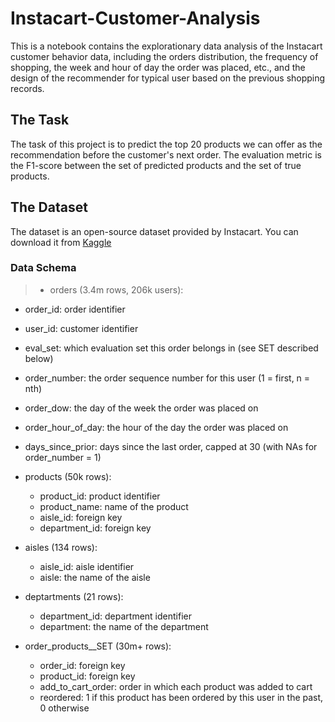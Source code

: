 # Instacart-Customer-Analysis

This is a notebook contains the explorationary data analysis of the Instacart customer behavior data, including the orders distribution, the frequency of shopping, the week and hour of day the order was placed, etc., and the design of the recommender for typical user based on the previous shopping records.

## The Task

The task of this project is to predict the top 20 products we can offer as the recommendation before the customer's next order. The evaluation metric is the F1-score between the set of predicted products and the set of true products.

## The Dataset

The dataset is an open-source dataset provided by Instacart. You can download it from [Kaggle](https://www.kaggle.com/psparks/instacart-market-basket-analysis) 

###  Data Schema

>* orders (3.4m rows, 206k users):
  * order_id: order identifier
  * user_id: customer identifier
  * eval_set: which evaluation set this order belongs in (see SET described below)
  * order_number: the order sequence number for this user (1 = first, n = nth)
  * order_dow: the day of the week the order was placed on
  * order_hour_of_day: the hour of the day the order was placed on
  * days_since_prior: days since the last order, capped at 30 (with NAs for order_number = 1)

* products (50k rows):
  * product_id: product identifier
  * product_name: name of the product
  * aisle_id: foreign key
  * department_id: foreign key

* aisles (134 rows):
  * aisle_id: aisle identifier
  * aisle: the name of the aisle

* deptartments (21 rows):
  * department_id: department identifier
  * department: the name of the department

* order_products__SET (30m+ rows):
  * order_id: foreign key
  * product_id: foreign key
  * add_to_cart_order: order in which each product was added to cart
  * reordered: 1 if this product has been ordered by this user in the past, 0 otherwise



